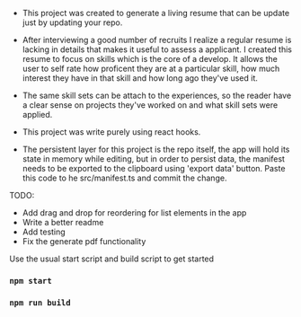 - This project was created to generate a living resume that can be update just by updating your repo.

- After interviewing a good number of recruits I realize a regular resume is lacking in details that makes it useful to assess a applicant. I created this resume to focus on skills which is the core of a develop. It allows the user to self rate how proficent they are at a particular skill, how much interest they have in that skill and how long ago they've used it. 

- The same skill sets can be attach to the experiences, so the reader have a clear sense on projects they've worked on and what skill sets were applied.

- This project was write purely using react hooks.

- The persistent layer for this project is the repo itself, the app will hold its state in memory while editing, but in order to persist data, the manifest needs to be exported to the clipboard using 'export data' button. Paste this code to he src/manifest.ts and commit the change.

TODO:
- Add drag and drop for reordering for list elements in the app
- Write a better readme
- Add testing
- Fix the generate pdf functionality

Use the usual start script and build script to get started

### `npm start`

### `npm run build`
